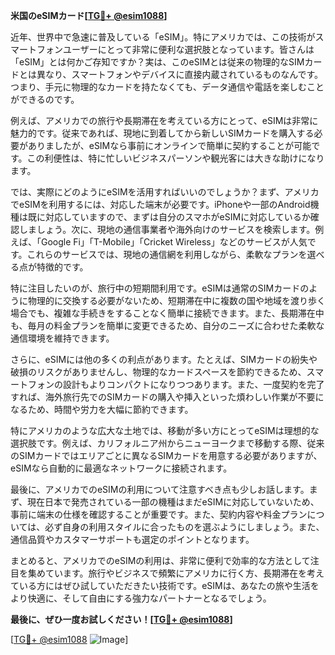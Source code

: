 **米国のeSIMカード[[TG💪+ @esim1088](https://t.me/s/esim1088)]**

近年、世界中で急速に普及している「eSIM」。特にアメリカでは、この技術がスマートフォンユーザーにとって非常に便利な選択肢となっています。皆さんは「eSIM」とは何かご存知ですか？実は、このeSIMとは従来の物理的なSIMカードとは異なり、スマートフォンやデバイスに直接内蔵されているものなんです。つまり、手元に物理的なカードを持たなくても、データ通信や電話を楽しむことができるのです。

例えば、アメリカでの旅行や長期滞在を考えている方にとって、eSIMは非常に魅力的です。従来であれば、現地に到着してから新しいSIMカードを購入する必要がありましたが、eSIMなら事前にオンラインで簡単に契約することが可能です。この利便性は、特に忙しいビジネスパーソンや観光客には大きな助けになります。

では、実際にどのようにeSIMを活用すればいいのでしょうか？まず、アメリカでeSIMを利用するには、対応した端末が必要です。iPhoneや一部のAndroid機種は既に対応していますので、まずは自分のスマホがeSIMに対応しているか確認しましょう。次に、現地の通信事業者や海外向けのサービスを検索します。例えば、「Google Fi」「T-Mobile」「Cricket Wireless」などのサービスが人気です。これらのサービスでは、現地の通信網を利用しながら、柔軟なプランを選べる点が特徴的です。

特に注目したいのが、旅行中の短期間利用です。eSIMは通常のSIMカードのように物理的に交換する必要がないため、短期滞在中に複数の国や地域を渡り歩く場合でも、複雑な手続きをすることなく簡単に接続できます。また、長期滞在中も、毎月の料金プランを簡単に変更できるため、自分のニーズに合わせた柔軟な通信環境を維持できます。

さらに、eSIMには他の多くの利点があります。たとえば、SIMカードの紛失や破損のリスクがありませんし、物理的なカードスペースを節約できるため、スマートフォンの設計もよりコンパクトになりつつあります。また、一度契約を完了すれば、海外旅行先でのSIMカードの購入や挿入といった煩わしい作業が不要になるため、時間や労力を大幅に節約できます。

特にアメリカのような広大な土地では、移動が多い方にとってeSIMは理想的な選択肢です。例えば、カリフォルニア州からニューヨークまで移動する際、従来のSIMカードではエリアごとに異なるSIMカードを用意する必要がありますが、eSIMなら自動的に最適なネットワークに接続されます。

最後に、アメリカでのeSIMの利用について注意すべき点も少しお話します。まず、現在日本で発売されている一部の機種はまだeSIMに対応していないため、事前に端末の仕様を確認することが重要です。また、契約内容や料金プランについては、必ず自身の利用スタイルに合ったものを選ぶようにしましょう。また、通信品質やカスタマーサポートも選定のポイントとなります。

まとめると、アメリカでのeSIMの利用は、非常に便利で効率的な方法として注目を集めています。旅行やビジネスで頻繁にアメリカに行く方、長期滞在を考えている方にはぜひ試していただきたい技術です。eSIMは、あなたの旅や生活をより快適に、そして自由にする強力なパートナーとなるでしょう。

**最後に、ぜひ一度お試しください！[[TG💪+ @esim1088](https://t.me/s/esim1088)]**

[[TG💪+ @esim1088](https://t.me/s/esim1088) ![Image](https://i.postimg.cc/Y0z9fWf4/image.png)]